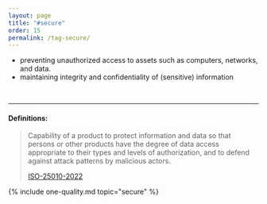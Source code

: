 ```yaml
---
layout: page
title: "#secure"
order: 15
permalink: /tag-secure/
---
```




<div class="arc42-help" markdown="1">

- preventing unauthorized access to assets such as computers, networks, and data.
- maintaining integrity and confidentiality of (sensitive) information

</div><br>

<hr class="with-no-margin"/>

#### Definitions:

>Capability of a product to protect information and data so that persons or other products have the degree of data access appropriate to their types and levels of authorization, and to defend against attack patterns by malicious actors.
>
>[ISO-25010-2022](/references/#iso-25010-2022)


  

<!-- include all qualities associated with this tag -->
{% include one-quality.md topic="secure"  %}
